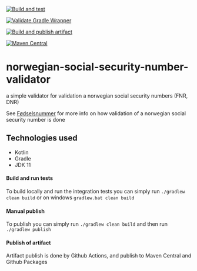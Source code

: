 [![Build and test](https://github.com/MikAoJk/norwegian-social-security-number-validator/actions/workflows/build-and-test.yml/badge.svg?branch=main)](https://github.com/MikAoJk/norwegian-social-security-number-validator/actions/workflows/build-and-test.yml)

[![Validate Gradle Wrapper](https://github.com/MikAoJk/norwegian-social-security-number-validator/actions/workflows/gradle-wrapper-validation.yml/badge.svg?branch=main)](https://github.com/MikAoJk/norwegian-social-security-number-validator/actions/workflows/gradle-wrapper-validation.yml)

[![Build and publish artifact](https://github.com/MikAoJk/norwegian-social-security-number-validator/actions/workflows/build-release.yml/badge.svg?branch=main)](https://github.com/MikAoJk/norwegian-social-security-number-validator/actions/workflows/build-release.yml)

[![Maven Central](https://maven-badges.herokuapp.com/maven-central/io.github.MikAoJk/norwegian-social-security-number-validator/badge.svg)](https://maven-badges.herokuapp.com/maven-central/io.github.MikAoJk/norwegian-social-security-number-validator/)

# norwegian-social-security-number-validator
a simple validator for validation a norwegian social security numbers (FNR, DNR)

See [Fødselsnummer](https://no.wikipedia.org/wiki/F%C3%B8dselsnummer#Oppbygning)
for more info on how validation of a norwegian social security number is done

## Technologies used
* Kotlin
* Gradle
* JDK 11

#### Build and run tests
To build locally and run the integration tests you can simply run `./gradlew clean build` or on windows
`gradlew.bat clean build`

#### Manual publish
To publish you can simply run `./gradlew clean build` and then run `./gradlew publish`

#### Publish of artifact
Artifact publish is done by Github Actions, and publish to Maven Central and Github Packages